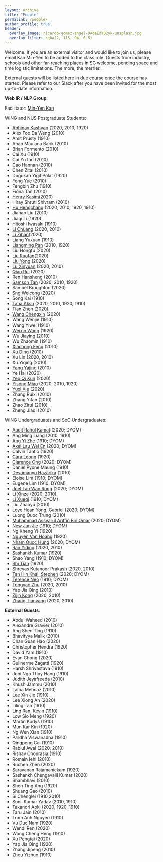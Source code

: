 ```yaml
---
layout: archive
title: "People"
permalink: /people/
author_profile: true
header:
  overlay_image: ricardo-gomez-angel-9AdeEdYB2yk-unsplash.jpg
  overlay_filter: rgba(2, 115, 94, 0.5)
---
```


Welcome. If you are an external visitor and would like to join us, please email Kan Min-Yen to be added to the class role. Guests from industry, schools and other far-reaching places in SG welcome, pending space and time logistic limitations. The more, the merrier.

External guests will be listed here in due course once the course has started. Please refer to our Slack after you have been invited for the most up-to-date information.

**Web IR / NLP Group**:

Facilitator: [Min-Yen Kan](http://www.comp.nus.edu.sg/~kanmy)

WING and NUS Postgraduate Students:
* [Abhinav Kashyap](https://abhinavkashyap.io/) (2020, 2010, 1920)
* Alex Foo Da Weng (2010)
* Amit Prusty (1910)
* Anab Maulana Barik (2010)
* Brian Formento (2010)
* Cai Xu (1910)
* Cai Yu fan (2010)
* Cao Hannan (2010)
* Chen Zitai (2010)
* Dogukan Yigit Polat (1920)
* Feng Yue (2010)
* Fengbin Zhu (1910)
* Fiona Tan (2010)
* [Henry Kasim](https://www.linkedin.com/in/henrykasim/?originalSubdomain=sg)(2020)
* Hiray Shruti Shivram (2010)
* [Hu Hengchang](http://holdenhu.cn) (2020, 2010, 1920, 1910)
* Jiahao Liu (2010)
* Jiaqi Li (1920)
* Hitoshi Iwasaki (1910)
* [Li Chuang](https://www.linkedin.com/in/victorlinus/) (2020, 2010)
* [Li Zihan](https://www.linkedin.com/in/zihan-li-nus/?originalSubdomain=sg)(2020)
* Liang Yuxuan (1910)
* [Liangming Pan](http://www.liangmingpan.com/) (2010, 1920)
* Liu Hongfu (2020)
* [Liu Ruofan](https://www.linkedin.com/in/ruofanliu/?originalSubdomain=sg)(2020)
* [Liu Yong](https://www.linkedin.com/in/yong-liu-b1037513/?originalSubdomain=sg) (2020)
* [Lu Xinyuan](https://github.com/XinyuanLu00) (2020, 2010)
* [Qiao Rui](https://www.linkedin.com/in/rui-qiao/?originalSubdomain=sg) (2020)
* Ren Hansheng (2010)
* [Samson Tan](https://samsontmr.github.io/) (2020, 2010, 1920)
* Samuel Broughton (2020)
* [Sng Weicong](https://www.linkedin.com/in/weicong-sng-42456ba8/?originalSubdomain=sg) (2020)
* Song Kai (1910)
* [Taha Aksu](https://cuthalionn.github.io/) (2020, 2010, 1920, 1910)
* Tian Zhen (2020)
* [Wang Chengxin](https://www.linkedin.com/in/chengxin-wang-086304113/?originalSubdomain=sg) (2020)
* Wang Wenjie (1910)
* Wang Yiwei (1910)
* [Weixin Wang](https://github.com/MottoX) (1920)
* Wu Jiaying (2010)
* Wu Zhaomin (1910)
* [Xiachong Feng](http://xcfeng.net/) (2010)
* [Xu Ding](https://sean-dingxu.github.io/) (2010)
* Xu Lin (2020, 2010)
* Xu Yiqing (2010)
* [Yang Yajing](https://www.linkedin.com/in/yajing-yang-737629140/?originalSubdomain=sg) (2010)
* Ye Hai (2020)
* [Yeo Qi Xun](https://www.linkedin.com/in/yeo-qi-xun-8975a114b/?originalSubdomain=sg) (2020)
* [Yisong Miao](https://yisong.me/) (2020, 2010, 1920)
* [Yuxi Xie](https://www.linkedin.com/in/yuxi-xie-494265181/) (2020)
* Zhang Ruixi (2010)
* Zhang Yifan (2010)
* Zhao Zirui (2010)
* Zheng Jiaqi (2010)

WING Undergraduates and SoC Undergraduates:
* [Aadit Rahul Kamat](https://www.linkedin.com/in/aaditkamat/?originalSubdomain=sg) (2020; DYOM)
* Ang Ming Liang (2010, 1910)
* [Ang Yi Zhe](https://sg.linkedin.com/in/ang-yizhe) (1910; DYOM)
* [Axel Lau Wei En](https://www.linkedin.com/in/axel-lau/?originalSubdomain=sg) (2020; DYOM)
* Calvin Tantio (1920)
* [Cara Leong](https://craa.co/) (1920)
* [Clarence Ong](https://www.linkedin.com/in/clarenceong97/?originalSubdomain=sg) (2020; DYOM)
* Daniel Pyone Maung (1910)
* [Devamanyu Hazarika](https://devamanyu.com/) (2010)
* Eloise Lim (1910; DYOM)
* Eugene Lim (1910; DYOM)
* [Joel Tan Wan Rong](https://www.linkedin.com/in/joeltanwr/?originalSubdomain=sg) (2020; DYOM)
* [Li Xinze](https://github.com/lixinze777) (2020, 2010)
* [Li Xueqi](https://www.linkedin.com/in/xueqi-li/?originalSubdomain=sg) (1910; DYOM)
* Liu Zhaoyu (2010)
* Loye Hean Yong, Gabriel (2020; DYOM)
* Luong Quoc Trung (2010)
* [Muhammad Assyarul Ariffin Bin Omar](https://www.linkedin.com/in/muhd-assyarul-ariffin-bin-omar/?originalSubdomain=sg) (2020; DYOM)
* [New Jun Jie](https://www.jetnew.io/) (1910; DYOM)
* Ng Kheng Yi (1920)
* [Nguyen Van Hoang](https://ngnvnhng.github.io/) (1920)
* [Nham Quoc Hung](https://www.linkedin.com/in/quoc-hung-nham/?originalSubdomain=sg) (2020; DYOM)
* [Ran Yiding](https://sg.linkedin.com/in/ran-yiding) (2020, 2010)
* [Sashankh Kumar](https://www.linkedin.com/in/sashankh-kumar/?originalSubdomain=sg) (1920)
* Shao Yang (1910; DYOM)
* [Shi Tian](https://www.linkedin.com/in/shi-tian/?originalSubdomain=sg) (1920)
* Shreyas Kutanoor Prakash (2020, 2010)
* [Tan Hin Khai, Stephen](https://www.linkedin.com/in/stephen-tan-hin-khai/?originalSubdomain=sg) (2020; DYOM)
* [Terence Neo](https://www.linkedin.com/in/terencenyy/?originalSubdomain=sg) (1910; DYOM)
* [Tongyao Zhu](https://sg.linkedin.com/in/tongyao-zhu) (2020, 2010)
* Yap Jia Qing (2010)
* [Zijin Kong](https://www.linkedin.com/in/zijin-kong-108b48160/?originalSubdomain=sg) (2020, 2010)
* [Zhang Tianyang](https://www.linkedin.com/in/zhang-tianyang/?originalSubdomain=sg) (2020, 2010)

**External Guests**:
* Abdul Waheed (2010)
* Alexandre Gravier (2010)
* Ang Shen Ting (1910)
* Bhavitvya Malik (2010)
* Chan Guan Hao (2020)
* Christopher Hendra (1920)
* David Yam (1910)
* Evan Chong (2020)
* Guilherme Zagatti (1920)
* Harsh Shrivastava (1910)
* Joni Ngo Thuy Hang (1910)
* Judith Jeyafreeda (2010)
* Khush Jammu (2010)
* Laiba Mehnaz (2010)
* Lee Xin Jie (1910)
* Lee Xiong An (2020)
* Liling Tan (1910)
* Ling Ran, Kevin (1910)
* Low Sio Meng (1920)
* Martin Kodyš (1910)
* Mun Kar Kin (1920)
* Ng Wen Xian (1910)
* Pardha Viswanadha (1910) 
* Qingpeng Cai (1910)
* Rabiul Awal (2020, 2010)
* Rishav Chourasia (1910)
* Romain Iehl (2010)
* Ruchen Zhen (2020)
* Saravanan Rajamanickam (1920)
* Sashankh Chengavalli Kumar (2020)
* Shambhavi (2010)
* Shen Ting Ang (1920)
* Shuang Gao (2010)
* Si Chenglei (1910,2010)
* Sunil Kumar Yadav (2010, 1910)
* Takanori Aoki (2020, 1920, 1910)
* Taru Jain (2010)
* Tram Anh Nguyen (1910)
* Vu Duc Nam (1920)
* Wendi Ren (2020)
* Wong Cheng Heng (1910)
* Xu Pengtai (2020)
* Yap Jia Qing (1920)
* Zhang Jipeng (2010)
* Zhou Yizhuo (1910)
